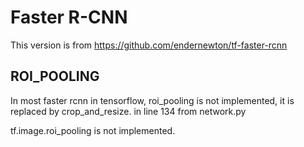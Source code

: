# Faster R-CNN

This version is from <https://github.com/endernewton/tf-faster-rcnn>

## ROI_POOLING

In most faster rcnn in tensorflow, roi_pooling is not implemented, it is replaced by crop_and_resize.  in line 134 from network.py 

tf.image.roi_pooling is not implemented.
